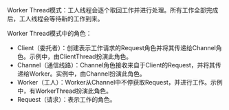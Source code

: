 Worker Thread模式：工人线程会逐个取回工作并进行处理。所有工作全部完成后，工人线程会等待新的工作到来。

Worker Thread模式中的角色：
* Client（委托者）：创建表示工作请求的Request角色并将其传递给Channel角色。示例中，由ClientThread扮演此角色。
* Channel（通信线路）：Channel角色接收来自于Client的Request，并将其传递给Worker。实例中，由Channel扮演此角色。
* Worker（工人）：Worker从Channel中不停获取Request，并进行工作。示例中，有WorkerThread扮演此角色。
* Request（请求）：表示工作的角色。